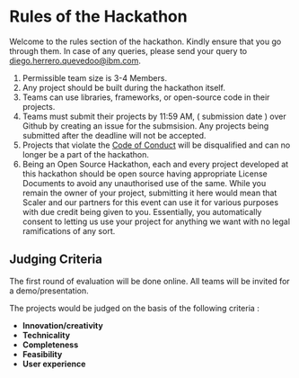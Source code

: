 # Rules of the Hackathon
Welcome to the rules section of the hackathon. Kindly ensure that you go through them. In case of any queries, please send your query to [diego.herrero.quevedoo@ibm.com](mailto:diego.herrero.quevedo@ibm.com).


1. Permissible team size is 3-4 Members. 
2. Any project should be built during the hackathon itself. 
3. Teams can use libraries, frameworks, or open-source code in their projects.
4. Teams must submit their projects by 11:59 AM, ( submission date ) over Github by creating an issue for the submsision. Any projects being submitted after the deadline will not be accepted.
5. Projects that violate the [Code of Conduct](https://github.com/dherrero12/hackathon-cloud-data/blob/main/coc.md) will be disqualified and can no longer be a part of the hackathon. 
6. Being an Open Source Hackathon, each and every project developed at this hackathon should be open source having appropriate License Documents to avoid any unauthorised use of the same. While you remain the owner of your project, submitting it here would mean that Scaler and our partners for this event can use it for various purposes with due credit being given to you. Essentially, you automatically consent to letting us use your project for anything we want with no legal ramifications of any sort.

## Judging Criteria 

The first round of evaluation will be done online. All teams will be invited for a demo/presentation. 

The projects would be judged on the basis of the following criteria : 
- __Innovation/creativity__
- __Technicality__ 
- __Completeness__ 
- __Feasibility__
- __User experience__
